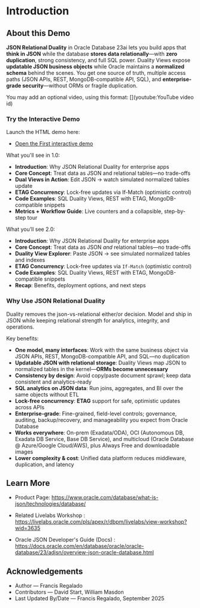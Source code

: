 # Introduction

## About this Demo

**JSON Relational Duality** in Oracle Database 23ai lets you build apps that **think in JSON** while the database **stores data relationally**—with **zero duplication**, strong consistency, and full SQL power. Duality Views expose **updatable JSON business objects** while Oracle maintains a **normalized schema** behind the scenes. You get one source of truth, multiple access paths (JSON APIs, REST, MongoDB-compatible API, SQL), and **enterprise-grade security**—without ORMs or fragile duplication.

You may add an optional video, using this format: [](youtube:YouTube video id)

[](youtube:REPLACE_WITH_VIDEO_ID)

### Try the Interactive Demo

Launch the HTML demo here:
- <a href="./interactiveJson.html" target="_blank">Open the First interactive demo</a>

What you'll see in 1.0:
- **Introduction**: Why JSON Relational Duality for enterprise apps
- **Core Concept**: Treat data as JSON and relational tables—no trade-offs
- **Dual Views in Action**: Edit JSON → watch simulated normalized tables update
- **ETAG Concurrency**: Lock-free updates via If-Match (optimistic control)
- **Code Examples**: SQL Duality Views, REST with ETAG, MongoDB-compatible snippets
- **Metrics + Workflow Guide**: Live counters and a collapsible, step-by-step tour

What you’ll see 2.0:

* **Introduction**: Why JSON Relational Duality for enterprise apps
* **Core Concept**: Treat data as JSON *and* relational tables—no trade-offs
* **Duality View Explorer**: Paste JSON → see simulated normalized tables and indexes
* **ETAG Concurrency**: Lock-free updates via `If-Match` (optimistic control)
* **Code Examples**: SQL Duality Views, REST with ETAG, MongoDB-compatible snippets
* **Recap**: Benefits, deployment options, and next steps

### Why Use JSON Relational Duality

Duality removes the json-vs-relational either/or decision. Model and ship in JSON while keeping relational strength for analytics, integrity, and operations.

Key benefits:

* **One model, many interfaces**: Work with the same business object via JSON APIs, REST, MongoDB-compatible API, and SQL—no duplication
* **Updatable JSON with relational storage**: Duality Views map JSON to normalized tables in the kernel—**ORMs become unnecessary**
* **Consistency by design**: Avoid copy/paste document sprawl; keep data consistent and analytics-ready
* **SQL analytics on JSON data**: Run joins, aggregates, and BI over the same objects without ETL
* **Lock-free concurrency**: **ETAG** support for safe, optimistic updates across APIs
* **Enterprise-grade**: Fine-grained, field-level controls; governance, auditing, backup/recovery, and manageability you expect from Oracle Database
* **Works everywhere**: On-prem (Exadata/ODA), OCI (Autonomous DB, Exadata DB Service, Base DB Service), and multicloud (Oracle Database @ Azure/Google Cloud/AWS), plus Always Free and downloadable images
* **Lower complexity & cost**: Unified data platform reduces middleware, duplication, and latency

## Learn More
- Product Page: https://www.oracle.com/database/what-is-json/technologies/database/

- Related Livelabs Workshop : https://livelabs.oracle.com/pls/apex/r/dbpm/livelabs/view-workshop?wid=3635

- Oracle JSON Developer's Guide (Docs) : https://docs.oracle.com/en/database/oracle/oracle-database/23/adjsn/overview-json-oracle-database.html

## Acknowledgements
- Author — Francis Regalado
- Contributors — David Start, William Masdon
- Last Updated By/Date — Francis Regalado, September 2025
